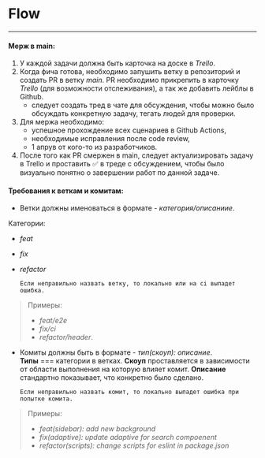 # Flow

---

#### Мерж в main:

1. У каждой задачи должна быть карточка на доске в _Trello_.
2. Когда фича готова, необходимо запушить ветку в репозиторий и создать PR в ветку _main_. PR необходимо прикрепить в карточку _Trello_ (для возможности отслеживания), а так же добавить лейблы в Github.
    - следует создать тред в чате для обсуждения, чтобы можно было обсуждать конкретную задачу, тегать людей для проверки.
3. Для мержа необходимо:
    - успешное прохождение всех сценариев в Github Actions,
    - необходимые исправления после code review,
    - 1 апрув от кого-то из разработчиков.
4. После того как PR смержен в main, следует актуализировать задачу в Trello и проставить :white_check_mark: в треде с обсуждением, чтобы было визуально понятно о завершении работ по данной задаче.

#### Требования к веткам и комитам:

-   Ветки должны именоваться в формате - _категория/описаниие_.

Категории:

-   _feat_
-   _fix_
-   _refactor_

        Если неправильно назвать ветку, то локально или на ci выпадет ошибка.

> Примеры:
>
> -   _feat/e2e_
> -   _fix/ci_
> -   _refactor/header_.

-   Комиты должны быть в формате - _тип(скоуп): описание_.  
     **Типы** === категории в ветках.
    **Скоуп** проставляется в зависимости от области выполнения на которую влияет комит.
    **Описание** стандартно показывает, что конкретно было сделано.

        Если неправильно назвать комит, то локально выпадет ошибка при попытке комита.

> Примеры:
>
> -   _feat(sidebar): add new background_
> -   _fix(adaptive): update adaptive for search compoenent_
> -   _refactor(scripts): change scripts for eslint in package.json_
